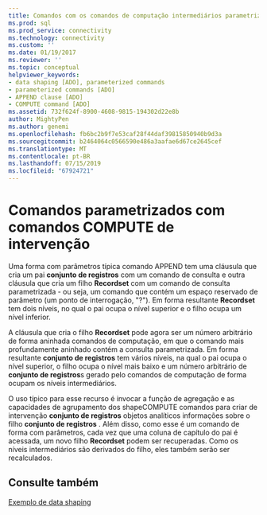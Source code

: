 ```yaml
---
title: Comandos com os comandos de computação intermediários parametrizados | Microsoft Docs
ms.prod: sql
ms.prod_service: connectivity
ms.technology: connectivity
ms.custom: ''
ms.date: 01/19/2017
ms.reviewer: ''
ms.topic: conceptual
helpviewer_keywords:
- data shaping [ADO], parameterized commands
- parameterized commands [ADO]
- APPEND clause [ADO]
- COMPUTE command [ADO]
ms.assetid: 732f624f-8900-4608-9815-194302d22e8b
author: MightyPen
ms.author: genemi
ms.openlocfilehash: fb6bc2b9f7e53caf28f44daf39815850940b9d3a
ms.sourcegitcommit: b2464064c0566590e486a3aafae6d67ce2645cef
ms.translationtype: MT
ms.contentlocale: pt-BR
ms.lasthandoff: 07/15/2019
ms.locfileid: "67924721"
---
```

# <a name="parameterized-commands-with-intervening-compute-commands"></a>Comandos parametrizados com comandos COMPUTE de intervenção
Uma forma com parâmetros típica comando APPEND tem uma cláusula que cria um pai **conjunto de registros** com um comando de consulta e outra cláusula que cria um filho **Recordset** com um comando de consulta parametrizada - ou seja, um comando que contém um espaço reservado de parâmetro (um ponto de interrogação, "?"). Em forma resultante **Recordset** tem dois níveis, no qual o pai ocupa o nível superior e o filho ocupa um nível inferior.  
  
 A cláusula que cria o filho **Recordset** pode agora ser um número arbitrário de forma aninhada comandos de computação, em que o comando mais profundamente aninhado contém a consulta parametrizada. Em forma resultante **conjunto de registros** tem vários níveis, na qual o pai ocupa o nível superior, o filho ocupa o nível mais baixo e um número arbitrário de **conjunto de registros**s gerado pelo comandos de computação de forma ocupam os níveis intermediários.  
  
 O uso típico para esse recurso é invocar a função de agregação e as capacidades de agrupamento dos shapeCOMPUTE comandos para criar de intervenção **conjunto de registros** objetos analíticos informações sobre o filho **conjunto de registros** . Além disso, como esse é um comando de forma com parâmetros, cada vez que uma coluna de capítulo do pai é acessada, um novo filho **Recordset** podem ser recuperadas. Como os níveis intermediários são derivados do filho, eles também serão ser recalculados.  
  
## <a name="see-also"></a>Consulte também  
 [Exemplo de data shaping](../../../ado/guide/data/data-shaping-example.md)

